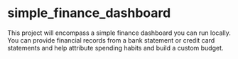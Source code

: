 # simple_finance_dashboard
This project will encompass a simple finance dashboard you can run locally. You can provide financial records from a bank statement or credit card statements and help attribute spending habits and build a custom budget.
